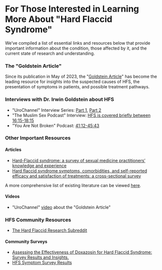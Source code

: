 # For Those Interested in Learning More About "Hard Flaccid Syndrome"

We’ve compiled a list of essential links and resources below that provide important information about the condition, those affected by it, and the current state of research and understanding.


### The "Goldstein Article"

Since its publication in May of 2023, the "[Goldstein Article](https://auanews.net/issues/articles/2023/may-2023/hard-flaccid-syndrome-proposed-to-be-secondary-to-pathological-activation-of-a-pelvic/pudendal-hypogastric-reflex)" has become the leading resource for insights into the suspected causes of HFS, the presentation of symptoms in patients, and possible treatment pathways.

### Interviews with Dr. Irwin Goldstein about HFS

- "UroChannel" Interview Series: [Part 1](https://www.youtube.com/watch?v=a2xcIdoRllo), [Part 2](https://www.youtube.com/watch?v=psBFjYBKxCk)
- "The Muslim Sex Podcast" Interview: [HFS is covered briefly between 16:15-18:15](https://youtu.be/xUMGz8PjYdE?feature=shared&t=974)
- "You Are Not Broken" Podcast: [41:12-45:43](https://kellycaspersonmd.com/goat-dr-irwin-goldstein/)

### Other Important Resources

#### Articles

- [Hard-Flaccid syndrome: a survey of sexual medicine practitioners’ knowledge and experience](https://www.nature.com/articles/s41443-024-00917-3)
- [Hard flaccid syndrome symptoms, comorbidities, and self-reported efficacy and satisfaction of treatments: a cross-sectional survey](https://pubmed.ncbi.nlm.nih.gov/38418867/)

A more comprehensive list of existing literature can be viewed [here](https://hardflaccidsyndrome.org/hfs-resources/for-who/researchers/).


#### Videos

- "UroChannel" [video](https://youtu.be/PA4FvmK5M2s?feature=shared&t=31) about the "Goldstein Article"

### HFS Community Resources

- [The Hard Flaccid Research Subreddit](https://www.reddit.com/r/hardflaccidresearch/)

#### Community Surveys

- [Assessing the Effectiveness of Doxazosin for Hard Flaccid Syndrome: Survey Results and Insights.](https://www.reddit.com/r/hardflaccidresearch/comments/1emdr2m/assessing_the_effectiveness_of_doxazosin_for_hard/)
- [HFS Symptom Survey Results](https://www.reddit.com/r/hardflaccidresearch/comments/1er75f4/hfs_symptom_survey_results/)
